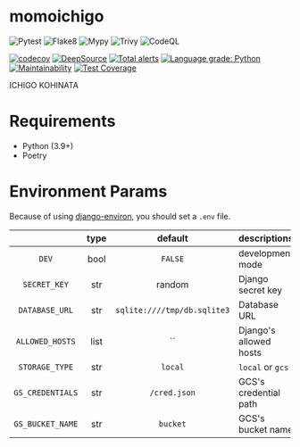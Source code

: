 # momoichigo

![Pytest](https://github.com/nothink/momoichigo/actions/workflows/pytest.yml/badge.svg)
![Flake8](https://github.com/nothink/momoichigo/actions/workflows/flake8.yml/badge.svg)
![Mypy](https://github.com/nothink/momoichigo/actions/workflows/mypy.yml/badge.svg)
![Trivy](https://github.com/nothink/momoichigo/actions/workflows/trivy.yml/badge.svg)
![CodeQL](https://github.com/nothink/momoichigo/actions/workflows/codeql-analysis.yml/badge.svg)

[![codecov](https://codecov.io/gh/nothink/momoichigo/branch/main/graph/badge.svg?token=o783r2x5Tp)](https://codecov.io/gh/nothink/momoichigo)
[![DeepSource](https://deepsource.io/gh/nothink/momoichigo.svg/?label=active+issues&token=NhcwPGRXrmzAB8s6PLmU6fCI)](https://deepsource.io/gh/nothink/momoichigo/?ref=repository-badge)
[![Total alerts](https://img.shields.io/lgtm/alerts/g/nothink/momoichigo.svg?logo=lgtm&logoWidth=18)](https://lgtm.com/projects/g/nothink/momoichigo/alerts/)
[![Language grade: Python](https://img.shields.io/lgtm/grade/python/g/nothink/momoichigo.svg?logo=lgtm&logoWidth=18)](https://lgtm.com/projects/g/nothink/momoichigo/context:python)
[![Maintainability](https://api.codeclimate.com/v1/badges/90990a8bda1de479706a/maintainability)](https://codeclimate.com/github/nothink/momoichigo/maintainability)
[![Test Coverage](https://api.codeclimate.com/v1/badges/90990a8bda1de479706a/test_coverage)](https://codeclimate.com/github/nothink/momoichigo/test_coverage)

ICHIGO KOHINATA

# Requirements

- Python (3.9+)
- Poetry

# Environment Params

Because of using [django-environ](https://django-environ.readthedocs.io/en/latest/), you should set a `.env` file.

|                  | type |           default           | descriptions           |
| :--------------: | :--: | :-------------------------: | :--------------------- |
|      `DEV`       | bool |           `FALSE`           | development mode       |
|   `SECRET_KEY`   | str  |           random            | Django secret key      |
|  `DATABASE_URL`  | str  | `sqlite:////tmp/db.sqlite3` | Database URL           |
| `ALLOWED_HOSTS`  | list |             ``              | Django's allowed hosts |
|  `STORAGE_TYPE`  | str  |           `local`           | `local` or `gcs`       |
| `GS_CREDENTIALS` | str  |        `/cred.json`         | GCS's credential path  |
| `GS_BUCKET_NAME` | str  |          `bucket`           | GCS's bucket name      |

